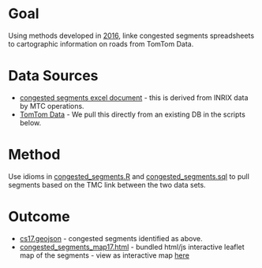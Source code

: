 # Goal 

Using methods developed in [2016](https://github.com/BayAreaMetro/Data-And-Visualization-Projects/tree/a12f64779e17d3d19cebb5657ff50afa90d2b195/congested_segments/2016), linke congested segments spreadsheets to cartographic information on roads from TomTom Data.  

# Data Sources

- [congested segments excel document](https://github.com/BayAreaMetro/Data-And-Visualization-Projects/blob/master/congested_segments/2017/data/WeekdayCongestedSegmentsList_2017_v2.xlsx) - this is derived from INRIX data by MTC operations.  
- [TomTom Data](http://gis.mtc.ca.gov/home/tomtom.html) - We pull this directly from an existing DB in the scripts below. 

# Method

Use idioms in [congested_segments.R](congested_segments.R) and [congested_segments.sql](congested_segments.sql) to pull segments based on the TMC link between the two data sets. 

# Outcome

- [cs17.geojson](cs17.geojson) - congested segments identified as above.  
- [congested_segments_map17.html](congested_segments_map17.html) - bundled html/js interactive leaflet map of the segments - view as interactive map [here](https://cdn.rawgit.com/BayAreaMetro/Data-And-Visualization-Projects/master/congested_segments/2017/congested_segments_map17.html)
